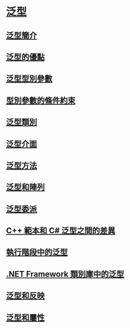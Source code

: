 # [泛型](index.md)
## [泛型簡介](introduction-to-generics.md)
## [泛型的優點](benefits-of-generics.md)
## [泛型型別參數](generic-type-parameters.md)
## [型別參數的條件約束](constraints-on-type-parameters.md)
## [泛型類別](generic-classes.md)
## [泛型介面](generic-interfaces.md)
## [泛型方法](generic-methods.md)
## [泛型和陣列](generics-and-arrays.md)
## [泛型委派](generic-delegates.md)
## [C++ 範本和 C# 泛型之間的差異](differences-between-cpp-templates-and-csharp-generics.md)
## [執行階段中的泛型](generics-in-the-run-time.md)
## [.NET Framework 類別庫中的泛型](generics-in-the-net-framework-class-library.md)
## [泛型和反映](generics-and-reflection.md)
## [泛型和屬性](generics-and-attributes.md)
